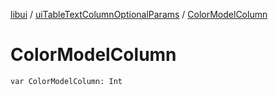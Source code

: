 [libui](../index.md) / [uiTableTextColumnOptionalParams](index.md) / [ColorModelColumn](./-color-model-column.md)

# ColorModelColumn

`var ColorModelColumn: Int`